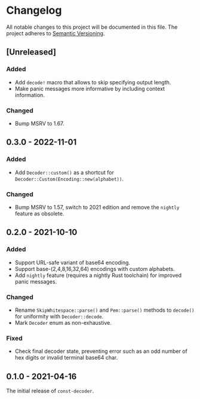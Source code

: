# Changelog

All notable changes to this project will be documented in this file.
The project adheres to [Semantic Versioning](http://semver.org/spec/v2.0.0.html).

## [Unreleased]

### Added

- Add `decode!` macro that allows to skip specifying output length.
- Make panic messages more informative by including context information.

### Changed

- Bump MSRV to 1.67.

## 0.3.0 - 2022-11-01

### Added

- Add `Decoder::custom()` as a shortcut for `Decoder::Custom(Encoding::new(alphabet))`.

### Changed

- Bump MSRV to 1.57, switch to 2021 edition and remove the `nightly` feature as obsolete.

## 0.2.0 - 2021-10-10

### Added

- Support URL-safe variant of base64 encoding.
- Support base-(2,4,8,16,32,64) encodings with custom alphabets.
- Add `nightly` feature (requires a nightly Rust toolchain) for improved panic 
  messages.

### Changed

- Rename `SkipWhitespace::parse()` and `Pem::parse()` methods to `decode()`
  for uniformity with `Decoder::decode`.
- Mark `Decoder` enum as non-exhaustive.

### Fixed

- Check final decoder state, preventing error such as an odd number of hex digits
  or invalid terminal base64 char.

## 0.1.0 - 2021-04-16

The initial release of `const-decoder`.
